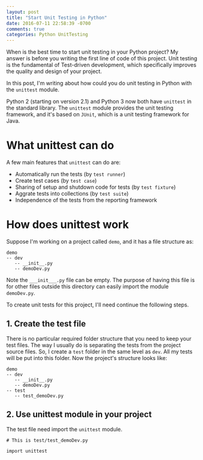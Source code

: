 ```yaml
---
layout: post
title: "Start Unit Testing in Python"
date: 2016-07-11 22:58:39 -0700
comments: true
categories: Python UnitTesting
---
```


When is the best time to start unit testing in your Python project? My answer is before you writing the first line of code of this project. Unit testing is the fundamental of Test-driven development, which specifically improves the quality and design of your project. 

In this post, I'm writing about how could you do unit testing in Python with the ```unittest``` module.

Python 2 (starting on version 2.1) and Python 3 now both have ```unittest``` in the standard library. The ```unittest``` module provides the unit testing framework, and it's based on ```JUnit```, which is a unit testing framework for Java. 

# What unittest can do

A few main features that ```unittest``` can do are:
- Automatically run the tests (by ```test runner```)
- Create test cases (by ```test case```)
- Sharing of setup and shutdown code for tests (by ```test fixture```)
- Aggrate tests into collections (by ```test suite```)
- Independence of the tests from the reporting framework

# How does unittest work

Suppose I'm working on a project called ```demo```, and it has a file structure as:

```
demo
-- dev
   -- __init__.py
   -- demoDev.py
```

Note the ```___init___.py``` file can be empty. The purpose of having this file is for other files outside this directory can easily import the module ```demoDev.py```.

To create unit tests for this project, I'll need continue the following steps.

## 1. Create the test file

There is no particular required folder structure that you need to keep your test files. The way I usually do is separating the tests from the project source files. So, I create a ```test``` folder in the same level as ```dev```. All my tests will be put into this folder. Now the project's structure looks like:

```
demo
-- dev
   -- __init__.py
   -- demoDev.py
-- test
   -- test_demoDev.py
```

## 2. Use unittest module in your project

The test file need import the ```unittest``` module.

```
# This is test/test_demoDev.py

import unittest
```

